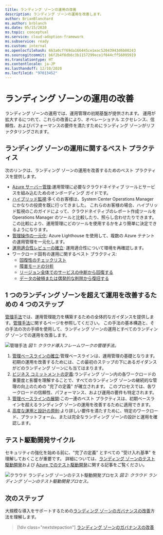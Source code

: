 ```yaml
---
title: ランディング ゾーンの運用の改善
description: ランディング ゾーンの運用を改善します。
author: BrianBlanchard
ms.author: brblanch
ms.date: 05/15/2020
ms.topic: conceptual
ms.service: cloud-adoption-framework
ms.subservice: ready
ms.custom: internal
ms.openlocfilehash: 663a0cff69da166445ce1eac52043943d6b00243
ms.sourcegitcommit: b6f2b4f8db6c3b1157299ece1f044cff56895919
ms.translationtype: HT
ms.contentlocale: ja-JP
ms.lasthandoff: 12/10/2020
ms.locfileid: "97013452"
---
```

# <a name="improve-landing-zone-operations"></a>ランディング ゾーンの運用の改善

ランディング ゾーンの運用では、運用管理の初期基盤が提供されます。 運用が拡大するにつれて、これらの改善により、オペレーショナル エクセレンス、信頼性、およびパフォーマンスの要件を満たすためにランディング ゾーンがリファクタリングされます。

## <a name="landing-zone-operations-best-practices"></a>ランディング ゾーンの運用に関するベスト プラクティス

次のリンクは、ランディング ゾーンの運用を改善するためのベスト プラクティスを提供します。

- [Azure サーバー管理](../../manage/azure-server-management/index.md):運用管理に必要なクラウドネイティブ ツールとサービスを組み込むためのオンボーディング ガイドです。
- [ハイブリッド監視](../../manage/monitor/index.md):多くのお客様は、System Center Operations Manager にかなりの投資を既に行ってきました。 これらのお客様の場合、ハイブリッド監視のこのガイドによって、クラウドネイティブのレポート作成ツールを Operations Manager のツールと比較したり、照らし合わせたりできます。 この比較により、運用管理にどのツールを使用するかをより簡単に決定できるようになります。
- [管理操作の一元化](../../manage/centralize-operations.md): Azure Lighthouse を使用して、複数の Azure テナントの運用管理を一元化します。
- [運用適合性レビューの確立](../../manage/operational-fitness-review.md): 運用適合性について環境を再確認します。
- ワークロード固有の運用に関するベスト プラクティス:
  - [回復性のチェックリスト](/azure/architecture/checklist/resiliency-per-service?toc=/azure/cloud-adoption-framework/toc.json&bc=/azure/cloud-adoption-framework/_bread/toc.json)
  - [障害モードの分析](/azure/architecture/resiliency/failure-mode-analysis?toc=/azure/cloud-adoption-framework/toc.json&bc=/azure/cloud-adoption-framework/_bread/toc.json)
  - [リージョン全体でのサービスの中断から回復する](/azure/architecture/resiliency/recovery-loss-azure-region?toc=/azure/cloud-adoption-framework/toc.json&bc=/azure/cloud-adoption-framework/_bread/toc.json)
  - [データの破損または偶発的な削除から復旧する](/azure/architecture/framework/resiliency/data-management?toc=/azure/cloud-adoption-framework/toc.json&bc=/azure/cloud-adoption-framework/_bread/toc.json)

## <a name="four-steps-to-improve-operations-beyond-a-single-landing-zone"></a>1 つのランディング ゾーンを超えて運用を改善するための 4 つのステップ

[管理手法](../../manage/index.md)では、運用管理能力を構築するための全体的なガイダンスを提供します。[管理手法](../../manage/index.md)に関するページを参照してください。 この手法の基本構造と、その手法の次の手順を使用して、ランディング ゾーンの運用とすべてのランディング ゾーンでの運用を改善します。

![管理手法](../../_images/manage/caf-manage.png)
_図 1: クラウド導入フレームワークの管理手法。_

1. [管理ベースラインの確立](../../manage/azure-server-management/index.md):管理ベースラインは、運用管理の基礎となります。 初期の運用を改善するためには、この最初のステップの下にあるガイダンスがどのランディング ゾーンにも当てはまります。
2. [ビジネス コミットメントの定義](../../manage/considerations/business-alignment.md):ランディング ゾーン内の各ワークロードの重要度と影響を理解することで、すべてのランディング ゾーンの継続的な管理の向上のための "完了の定義" が確立されます。 このプロセスでは、各ワークロードの信頼性、パフォーマンス、および運用の要件も特定されます。
3. [管理ベースラインの展開](../../manage/best-practices.md):この一連のベスト プラクティスは、初期ベースラインを超えるランディング ゾーンの運用を改善するために適用できます。
4. [高度な運用と設計の原則](../../manage/design-principles.md):より詳しい要件を満たすために、特定のワークロード、プラットフォーム、または完全なランディング ゾーンの設計と運用を確認します。

## <a name="test-driven-development-cycle"></a>テスト駆動開発サイクル

セキュリティの強化を始める前に、"完了の定義" とすべての "受け入れ基準" を理解しておくことが重要です。 詳細については、[ランディング ゾーンのテスト駆動開発](./test-driven-development.md)および [Azure でのテスト駆動開発](./azure-test-driven-development.md)に関する記事をご覧ください。

![クラウド ランディング ゾーンのテスト駆動開発プロセス](../../_images/ready/test-driven-development-process.png)
_図 2: クラウド ランディング ゾーンのテスト駆動開発プロセス。_

## <a name="next-steps"></a>次のステップ

大規模な導入をサポートするための[ランディング ゾーンのガバナンスの改善](./landing-zone-governance.md)方法を理解します。

> [!div class="nextstepaction"]
> [ランディング ゾーンのガバナンスの改善](./landing-zone-governance.md)
